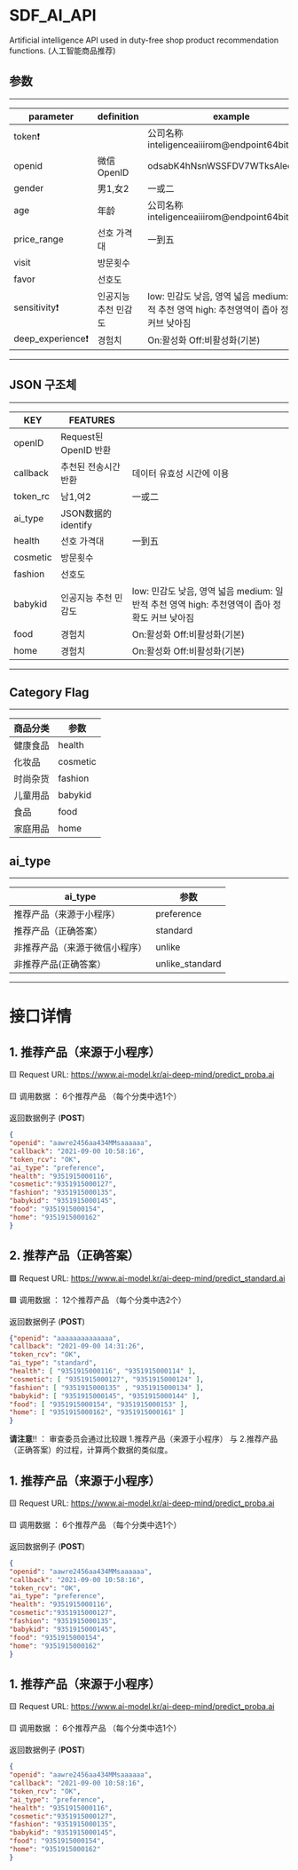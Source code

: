# SDF_AI_API
Artificial intelligence API used in duty-free shop product recommendation functions.
(人工智能商品推荐)

## 参数
---
|**parameter**|**definition**|**example**|
|--|--|--|
|token❗️||公司名称inteligenceaiiirom@endpoint64bit
|openid|微信OpenID|odsabK4hNsnWSSFDV7WTksAleo6c89
|gender|男1,女2|一或二
|age|年龄|公司名称inteligenceaiiirom@endpoint64bit
|price_range|선호 가격대|一到五
|visit|방문횟수|
|favor|선호도|
|sensitivity❗️|인공지능 추천 민감도|low: 민감도 낮음, 영역 넓음 medium: 일반적 추천 영역 high: 추천영역이 좁아 정확도 커브 낮아짐
|deep_experience❗️|경험치|On:활성화 Off:비활성화(기본)

---
## JSON 구조체
---
|**KEY**|**FEATURES**||
|--|--|--|
|openID|Request된OpenID 반환|
|callback|추천된 전송시간 반환|데이터 유효성 시간에 이용
|token_rc|남1,여2|一或二
|ai_type|JSON数据的identify|
|health|선호 가격대|一到五
|cosmetic|방문횟수|
|fashion|선호도|
|babykid|인공지능 추천 민감도|low: 민감도 낮음, 영역 넓음 medium: 일반적 추천 영역 high: 추천영역이 좁아 정확도 커브 낮아짐
|food|경험치|On:활성화 Off:비활성화(기본)
|home|경험치|On:활성화 Off:비활성화(기본)

---
## Category Flag
---
|**商品分类**|**参数**|
|--|--|
|健康食品|health
|化妆品|cosmetic
|时尚杂货|fashion
|儿童用品|babykid
|食品|food
|家庭用品|home

## ai_type
---
|**ai_type**|**参数**|
|--|--|
|推荐产品（来源于小程序）|preference
|推荐产品（正确答案）|standard
|非推荐产品（来源于微信小程序）|unlike
|非推荐产品(正确答案）|unlike_standard

---
# 接口详情

##  1. 推荐产品（来源于小程序）

🟨 Request URL: https://www.ai-model.kr/ai-deep-mind/predict_proba.ai

🟨 调用数据 ： 6个推荐产品 （每个分类中选1个）

返回数据例子 (**POST**)
```json
{
"openid": "aawre2456aa434MMsaaaaaa", 
"callback": "2021-09-00 10:58:16", 
"token_rcv": "OK",
"ai_type": "preference",
"health": "9351915000116", 
"cosmetic":"9351915000127",
"fashion": "9351915000135",
"babykid": "9351915000145",
"food": "9351915000154",
"home": "9351915000162"
}
```

##  2. 推荐产品（正确答案）

🟩 Request URL: https://www.ai-model.kr/ai-deep-mind/predict_standard.ai

🟩 调用数据 ： 12个推荐产品 （每个分类中选2个）

返回数据例子 (**POST**)
```json
{"openid": "aaaaaaaaaaaaaa", 
"callback": "2021-09-00 14:31:26", 
"token_rcv": "OK",
"ai_type": "standard",
"health": [ "9351915000116", "9351915000114" ], 
"cosmetic": [ "9351915000127", "9351915000124" ], 
"fashion": [ "9351915000135" , "9351915000134" ], 
"babykid": [ "9351915000145", "9351915000144" ], 
"food": [ "9351915000154", "9351915000153" ], 
"home": [ "9351915000162", "9351915000161" ]
}
```

**请注意**‼️ ： 审查委员会通过比较跟 1.推荐产品（来源于小程序） 与 2.推荐产品（正确答案）的过程，计算两个数据的类似度。

##  1. 推荐产品（来源于小程序）

🟨 Request URL: https://www.ai-model.kr/ai-deep-mind/predict_proba.ai

🟨 调用数据 ： 6个推荐产品 （每个分类中选1个）

返回数据例子 (**POST**)
```json
{
"openid": "aawre2456aa434MMsaaaaaa", 
"callback": "2021-09-00 10:58:16", 
"token_rcv": "OK",
"ai_type": "preference",
"health": "9351915000116", 
"cosmetic":"9351915000127",
"fashion": "9351915000135",
"babykid": "9351915000145",
"food": "9351915000154",
"home": "9351915000162"
}
```


##  1. 推荐产品（来源于小程序）

🟨 Request URL: https://www.ai-model.kr/ai-deep-mind/predict_proba.ai

🟨 调用数据 ： 6个推荐产品 （每个分类中选1个）

返回数据例子 (**POST**)
```json
{
"openid": "aawre2456aa434MMsaaaaaa", 
"callback": "2021-09-00 10:58:16", 
"token_rcv": "OK",
"ai_type": "preference",
"health": "9351915000116", 
"cosmetic":"9351915000127",
"fashion": "9351915000135",
"babykid": "9351915000145",
"food": "9351915000154",
"home": "9351915000162"
}
```




